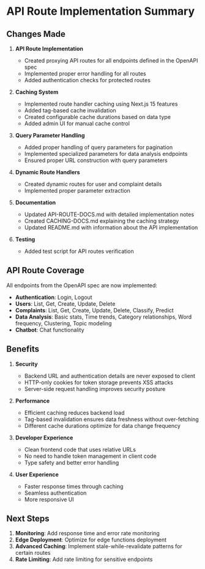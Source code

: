# API Route Implementation Summary

## Changes Made

1. **API Route Implementation**
   - Created proxying API routes for all endpoints defined in the OpenAPI spec
   - Implemented proper error handling for all routes
   - Added authentication checks for protected routes

2. **Caching System**
   - Implemented route handler caching using Next.js 15 features
   - Added tag-based cache invalidation
   - Created configurable cache durations based on data type
   - Added admin UI for manual cache control

3. **Query Parameter Handling**
   - Added proper handling of query parameters for pagination
   - Implemented specialized parameters for data analysis endpoints
   - Ensured proper URL construction with query parameters

4. **Dynamic Route Handlers**
   - Created dynamic routes for user and complaint details
   - Implemented proper parameter extraction

5. **Documentation**
   - Updated API-ROUTE-DOCS.md with detailed implementation notes
   - Created CACHING-DOCS.md explaining the caching strategy
   - Updated README.md with information about the API implementation

6. **Testing**
   - Added test script for API routes verification

## API Route Coverage

All endpoints from the OpenAPI spec are now implemented:

- **Authentication**: Login, Logout
- **Users**: List, Get, Create, Update, Delete
- **Complaints**: List, Get, Create, Update, Delete, Classify, Predict
- **Data Analysis**: Basic stats, Time trends, Category relationships, Word frequency, Clustering, Topic modeling
- **Chatbot**: Chat functionality

## Benefits

1. **Security**
   - Backend URL and authentication details are never exposed to client
   - HTTP-only cookies for token storage prevents XSS attacks
   - Server-side request handling improves security posture

2. **Performance**
   - Efficient caching reduces backend load
   - Tag-based invalidation ensures data freshness without over-fetching
   - Different cache durations optimize for data change frequency

3. **Developer Experience**
   - Clean frontend code that uses relative URLs
   - No need to handle token management in client code
   - Type safety and better error handling

4. **User Experience**
   - Faster response times through caching
   - Seamless authentication
   - More responsive UI

## Next Steps

1. **Monitoring**: Add response time and error rate monitoring
2. **Edge Deployment**: Optimize for edge functions deployment
3. **Advanced Caching**: Implement stale-while-revalidate patterns for certain routes
4. **Rate Limiting**: Add rate limiting for sensitive endpoints
